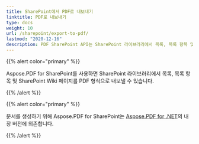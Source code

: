 ```yaml
---
title: SharePoint에서 PDF로 내보내기
linktitle: PDF로 내보내기
type: docs
weight: 10
url: /sharepoint/export-to-pdf/
lastmod: "2020-12-16"
description: PDF SharePoint API는 SharePoint 라이브러리에서 목록, 목록 항목 및 SharePoint Wiki 페이지를 PDF 형식으로 내보낼 수 있습니다.
---
```


{{% alert color="primary" %}}

Aspose.PDF for SharePoint를 사용하면 SharePoint 라이브러리에서 목록, 목록 항목 및 SharePoint Wiki 페이지를 PDF 형식으로 내보낼 수 있습니다.

{{% /alert %}}

{{% alert color="primary" %}}

문서를 생성하기 위해 Aspose.PDF for SharePoint는 [Aspose.PDF for .NET](http://www.aspose.com/categories/.net-components/aspose.pdf-for-.net/default.aspx)의 내장 버전에 의존합니다.

{{% /alert %}}